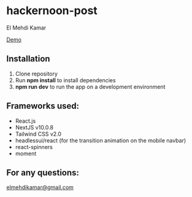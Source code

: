 # hackernoon-post

El Mehdi Kamar

[Demo](https://cocky-almeida-f6689a.netlify.app)

## Installation

1. Clone repository
2. Run **npm install** to install dependencies
3. **npm run dev** to run the app on a development environment


## Frameworks used:

- React.js
- NextJS v10.0.8
- Tailwind CSS v2.0
- headlessui/react (for the transition animation on the mobile navbar)
- react-spinners
- moment

## For any questions:
elmehdikamar@gmail.com